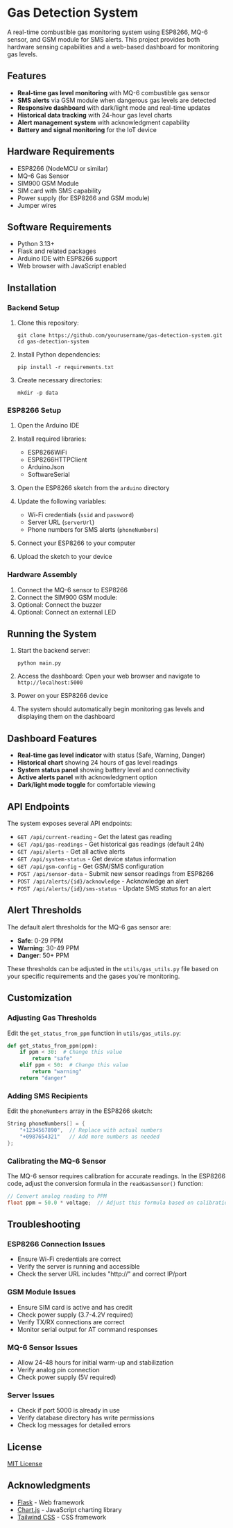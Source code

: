 # Gas Detection System

A real-time combustible gas monitoring system using ESP8266, MQ-6 sensor, and GSM module for SMS alerts. This project provides both hardware sensing capabilities and a web-based dashboard for monitoring gas levels.

## Features

- **Real-time gas level monitoring** with MQ-6 combustible gas sensor
- **SMS alerts** via GSM module when dangerous gas levels are detected
- **Responsive dashboard** with dark/light mode and real-time updates
- **Historical data tracking** with 24-hour gas level charts
- **Alert management system** with acknowledgment capability
- **Battery and signal monitoring** for the IoT device

## Hardware Requirements

- ESP8266 (NodeMCU or similar)
- MQ-6 Gas Sensor
- SIM900 GSM Module
- SIM card with SMS capability
- Power supply (for ESP8266 and GSM module)
- Jumper wires 

## Software Requirements

- Python 3.13+
- Flask and related packages
- Arduino IDE with ESP8266 support
- Web browser with JavaScript enabled

## Installation

### Backend Setup

1. Clone this repository:
   ```
   git clone https://github.com/yourusername/gas-detection-system.git
   cd gas-detection-system
   ```

2. Install Python dependencies:
   ```
   pip install -r requirements.txt
   ```

3. Create necessary directories:
   ```
   mkdir -p data
   ```

### ESP8266 Setup

1. Open the Arduino IDE
2. Install required libraries:
   - ESP8266WiFi
   - ESP8266HTTPClient
   - ArduinoJson
   - SoftwareSerial

3. Open the ESP8266 sketch from the `arduino` directory
4. Update the following variables:
   - Wi-Fi credentials (`ssid` and `password`)
   - Server URL (`serverUrl`)
   - Phone numbers for SMS alerts (`phoneNumbers`)

5. Connect your ESP8266 to your computer
6. Upload the sketch to your device

### Hardware Assembly

1. Connect the MQ-6 sensor to ESP8266
2. Connect the SIM900 GSM module:
3. Optional: Connect the buzzer
4. Optional: Connect an external LED

## Running the System

1. Start the backend server:
   ```
   python main.py
   ```

2. Access the dashboard:
   Open your web browser and navigate to `http://localhost:5000`

3. Power on your ESP8266 device

4. The system should automatically begin monitoring gas levels and displaying them on the dashboard

## Dashboard Features

- **Real-time gas level indicator** with status (Safe, Warning, Danger)
- **Historical chart** showing 24 hours of gas level readings
- **System status panel** showing battery level and connectivity
- **Active alerts panel** with acknowledgment option
- **Dark/light mode toggle** for comfortable viewing

## API Endpoints

The system exposes several API endpoints:

- `GET /api/current-reading` - Get the latest gas reading
- `GET /api/gas-readings` - Get historical gas readings (default 24h)
- `GET /api/alerts` - Get all active alerts
- `GET /api/system-status` - Get device status information
- `GET /api/gsm-config` - Get GSM/SMS configuration
- `POST /api/sensor-data` - Submit new sensor readings from ESP8266
- `POST /api/alerts/{id}/acknowledge` - Acknowledge an alert
- `POST /api/alerts/{id}/sms-status` - Update SMS status for an alert

## Alert Thresholds

The default alert thresholds for the MQ-6 gas sensor are:
- **Safe**: 0-29 PPM
- **Warning**: 30-49 PPM
- **Danger**: 50+ PPM

These thresholds can be adjusted in the `utils/gas_utils.py` file based on your specific requirements and the gases you're monitoring.

## Customization

### Adjusting Gas Thresholds

Edit the `get_status_from_ppm` function in `utils/gas_utils.py`:

```python
def get_status_from_ppm(ppm):
    if ppm < 30:  # Change this value
        return "safe"
    elif ppm < 50:  # Change this value
        return "warning"
    return "danger"
```

### Adding SMS Recipients

Edit the `phoneNumbers` array in the ESP8266 sketch:

```cpp
String phoneNumbers[] = {
    "+1234567890",  // Replace with actual numbers
    "+0987654321"   // Add more numbers as needed
};
```

### Calibrating the MQ-6 Sensor

The MQ-6 sensor requires calibration for accurate readings. In the ESP8266 code, adjust the conversion formula in the `readGasSensor()` function:

```cpp
// Convert analog reading to PPM
float ppm = 50.0 * voltage;  // Adjust this formula based on calibration
```

## Troubleshooting

### ESP8266 Connection Issues

- Ensure Wi-Fi credentials are correct
- Verify the server is running and accessible
- Check the server URL includes "http://" and correct IP/port

### GSM Module Issues

- Ensure SIM card is active and has credit
- Check power supply (3.7-4.2V required)
- Verify TX/RX connections are correct
- Monitor serial output for AT command responses

### MQ-6 Sensor Issues

- Allow 24-48 hours for initial warm-up and stabilization
- Verify analog pin connection
- Check power supply (5V required)

### Server Issues

- Check if port 5000 is already in use
- Verify database directory has write permissions
- Check log messages for detailed errors

## License

[MIT License](LICENSE)

## Acknowledgments

- [Flask](https://flask.palletsprojects.com/) - Web framework
- [Chart.js](https://www.chartjs.org/) - JavaScript charting library
- [Tailwind CSS](https://tailwindcss.com/) - CSS framework
